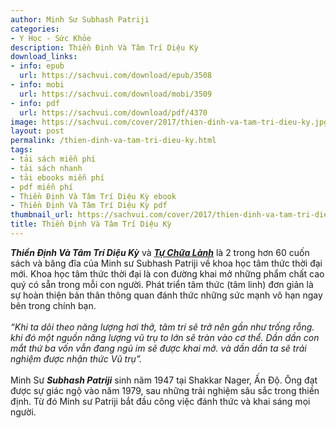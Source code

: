 ```yaml
---
author: Minh Sư Subhash Patriji
categories:
- Y Học - Sức Khỏe
description: Thiền Định Và Tâm Trí Diệu Kỳ
download_links:
- info: epub
  url: https://sachvui.com/download/epub/3508
- info: mobi
  url: https://sachvui.com/download/mobi/3509
- info: pdf
  url: https://sachvui.com/download/pdf/4370
image: https://sachvui.com/cover/2017/thien-dinh-va-tam-tri-dieu-ky.jpg
layout: post
permalink: /thien-dinh-va-tam-tri-dieu-ky.html
tags:
- tải sách miễn phí
- tải sách nhanh
- tải ebooks miễn phí
- pdf miễn phí
- Thiền Định Và Tâm Trí Diệu Kỳ ebook
- Thiền Định Và Tâm Trí Diệu Kỳ pdf
thumbnail_url: https://sachvui.com/cover/2017/thien-dinh-va-tam-tri-dieu-ky.jpg
title: Thiền Định Và Tâm Trí Diệu Kỳ
---
```


 <div class="item-desc text-justify"> <p><strong><em>Thiền Định Và Tâm Trí Diệu Kỳ</em></strong> và <a target="_blank" href="https://sachvui.com/ebook/tu-chua-lanh-minh-su-subhash-patriji.1832.html"><em><strong>Tự Chữa Lành</strong></em></a> là 2 trong hơn 60 cuốn sách và băng đĩa của Minh sư Subhash Patriji về khoa học tâm thức thời đại mới. Khoa học tâm thức thời đại là con đường khai mở những phẩm chất cao quý có sẵn trong mỗi con người. Phát triển tâm thức (tâm linh) đơn giản là sự hoàn thiện bản thân thông quan đánh thức những sức mạnh vô hạn ngay bên trong chính bạn.<br><br><em>“Khi ta dõi theo năng lượng hơi thở, tâm trí sẽ trở nên gần như trống rỗng. khi đó một nguồn năng lượng vũ trụ to lớn sẽ tràn vào cơ thể. Dần dần con mắt thứ ba vốn vẫn đang ngủ im sẽ được khai mở. và dần dần ta sẽ trải nghiệm được nhận thức Vũ trụ”.</em><br><br>Minh Sư <em><strong>Subhash Patriji</strong></em> sinh năm 1947 tại Shakkar Nager, Ấn Độ. Ông đạt được sự giác ngộ vào năm 1979, sau những trải nghiệm sâu sắc trong thiền định. Từ đó Minh sư Patriji bắt đầu công việc đánh thức và khai sáng mọi người.</p> </div>